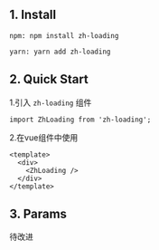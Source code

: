 ## 1. Install
  ```
  npm: npm install zh-loading
  ```
  ```
  yarn: yarn add zh-loading
  ```

## 2. Quick Start
1.引入 `zh-loading` 组件
```
import ZhLoading from 'zh-loading';
```

2.在vue组件中使用
```
<template>
  <div>
    <ZhLoading />
  </div>
</template>
```

## 3. Params

待改进